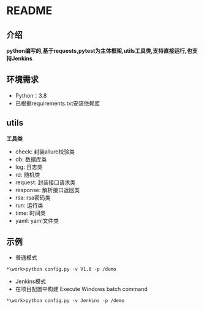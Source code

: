 # README
## 介绍
**python编写的,基于requests,pytest为主体框架,utils工具类,支持直接运行,也支持Jenkins**

## 环境需求
* Python：3.8
* 已根据requirements.txt安装依赖库

## utils
**工具类**
* check: 封装allure校验类
* db: 数据库类
* log: 日志类
* rd: 随机类
* request: 封装接口请求类
* response: 解析接口返回类
* rsa: rsa密码类
* run: 运行类
* time: 时间类
* yaml: yaml文件类


## 示例
* 普通模式

```
*\work>python config.py -v V1.0 -p /demo
```

* Jenkins模式
* 在项目配置中构建 Execute Windows batch command
```
*\work>python config.py -v Jenkins -p /demo
```